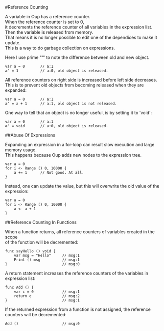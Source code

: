 #Reference Counting

A variable in Oup has a reference counter.  
When the reference counter is set to 0,  
it decrements the reference counter of all variables in the expression list.  
Then the variable is released from memory.  
That means it is no longer possible to edit one of the dependices to make it update.  
This is a way to do garbage collection on expressions. 

Here I use prime "'" to note the difference between old and new object.  

    var a = 0       // a:1
    a' = 1          // a:0, old object is released.
    
All reference counters on right side is increased before left side decreases.  
This is to prevent old objects from becoming released when they are expanded:  

    var a = 0       // a:1
    a' = a + 1      // a:1, old object is not released.

One way to tell that an object is no longer useful, is by setting it to 'void':  

    var a = 0       // a:1
    a' = void       // a:0, old object is released.
    
##Abuse Of Expressions

Expanding an expression in a for-loop can result slow execution and large memory usage.  
This happens because Oup adds new nodes to the expression tree.  

    var a = 0
    for i <- Range () 0, 10000 {
        a += 1      // Not good. At all.
    }
    
Instead, one can update the value, but this will overwrite the old value of the expression:  

    var a = 0
    for i <- Range () 0, 10000 {
        a <- a + 1
    }
    
##Reference Counting In Functions
    
When a function returns, all reference counters of variables created in the scope  
of the function will be decremented:  

    func sayHello () void {
        var msg = "Hello"     // msg:1
        Print () msg          // msg:1
    }                         // msg:0
    
A return statement increases the reference counters of the variables in expression list:  

    func Add () {
        var c = 0             // msg:1
        return c              // msg:2
    }                         // msg:1
    
If the returned expression from a function is not assigned, the reference counters will be decremented:

    Add ()                    // msg:0
    
